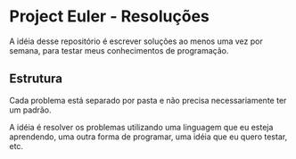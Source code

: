 # Project Euler - Resoluções
A idéia desse repositório é escrever soluções ao menos uma vez por semana, para testar meus conhecimentos de programação.

## Estrutura
Cada problema está separado por pasta e não precisa necessariamente ter um padrão.

A idéia é resolver os problemas utilizando uma linguagem que eu esteja aprendendo, uma outra forma de programar, uma idéia que eu quero testar, etc.
